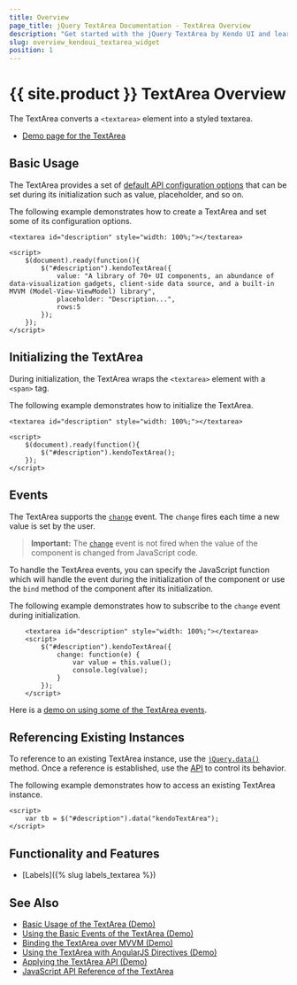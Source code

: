 ```yaml
---
title: Overview
page_title: jQuery TextArea Documentation - TextArea Overview
description: "Get started with the jQuery TextArea by Kendo UI and learn how to create and initialize the component."
slug: overview_kendoui_textarea_widget
position: 1
---
```


# {{ site.product }} TextArea Overview

The TextArea converts a `<textarea>` element into a styled textarea.

* [Demo page for the TextArea](https://demos.telerik.com/kendo-ui/textarea/index)

## Basic Usage

The TextArea provides a set of [default API configuration options](/api/javascript/ui/textarea) that can be set during its initialization such as value, placeholder, and so on.

The following example demonstrates how to create a TextArea and set some of its configuration options.

```dojo
<textarea id="description" style="width: 100%;"></textarea>

<script>
    $(document).ready(function(){
        $("#description").kendoTextArea({
            value: "A library of 70+ UI components, an abundance of data-visualization gadgets, client-side data source, and a built-in MVVM (Model-View-ViewModel) library",
            placeholder: "Description...",
            rows:5
        });
    });
</script>
```

## Initializing the TextArea

During initialization, the TextArea wraps the `<textarea>` element with a `<span>` tag.

The following example demonstrates how to initialize the TextArea.

```dojo
<textarea id="description" style="width: 100%;"></textarea>

<script>
    $(document).ready(function(){
        $("#description").kendoTextArea();
    });
</script>
```

## Events

The TextArea supports the [`change`](/api/javascript/ui/textarea/events/change) event. The `change` fires each time a new value is set by the user.

> **Important:** The [`change`](/api/javascript/ui/textarea/events/change) event is not fired when the value of the component is changed from JavaScript code.

To handle the TextArea events, you can specify the JavaScript function which will handle the event during the initialization of the component or use the `bind` method of the component after its initialization.

The following example demonstrates how to subscribe to the `change` event during initialization.

```dojo
    <textarea id="description" style="width: 100%;"></textarea>
    <script>
        $("#description").kendoTextArea({
            change: function(e) {
                var value = this.value();
                console.log(value);
            }
        });
    </script>
```

Here is a [demo on using some of the TextArea events](https://demos.telerik.com/kendo-ui/textarea/events).

## Referencing Existing Instances

To reference to an existing TextArea instance, use the [`jQuery.data()`](https://api.jquery.com/jQuery.data/) method. Once a reference is established, use the [API](/api/javascript/ui/textarea) to control its behavior.

The following example demonstrates how to access an existing TextArea instance.

```
<script>
    var tb = $("#description").data("kendoTextArea");
</script>
```

## Functionality and Features

* [Labels]({% slug labels_textarea %})

## See Also

* [Basic Usage of the TextArea (Demo)](https://demos.telerik.com/kendo-ui/textarea/index)
* [Using the Basic Events of the TextArea (Demo)](https://demos.telerik.com/kendo-ui/textarea/events)
* [Binding the TextArea over MVVM (Demo)](https://demos.telerik.com/kendo-ui/textarea/mvvm)
* [Using the TextArea with AngularJS Directives (Demo)](https://demos.telerik.com/kendo-ui/textarea/angular)
* [Applying the TextArea API (Demo)](https://demos.telerik.com/kendo-ui/textarea/api)
* [JavaScript API Reference of the TextArea](/api/javascript/ui/textarea)
